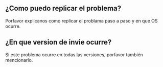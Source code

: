 ## ¿Como puedo replicar el problema?
Porfavor explicanos como replicar el problama paso a paso y en que OS ocurre.
## ¿En que version de invie ocurre?
Si este problema ocurre en todas las versiones, porfavor también mencionarlo.
